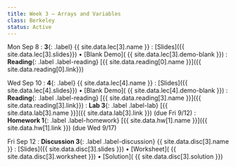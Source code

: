 ```yaml
---
title: Week 3 — Arrays and Variables
class: Berkeley
status: Active
---
```

Mon Sep 8
: **3**{: .label} {{ site.data.lec[3].name }} 
    : [Slides]({{ site.data.lec[3].slides}})
      &#8226; [Blank Demo]( {{ site.data.lec[3].demo-blank }})
: **Reading**{: .label .label-reading} [{{ site.data.reading[0].name }}]({{ site.data.reading[0].link}})

Wed Sep 10
: **4**{: .label} {{ site.data.lec[4].name }} 
    : [Slides]({{ site.data.lec[4].slides}})
      &#8226; [Blank Demo]( {{ site.data.lec[4].demo-blank }})
: **Reading**{: .label .label-reading} [{{ site.data.reading[3].name }}]({{ site.data.reading[3].link}}) 
: **Lab 3**{: .label .label-lab} [{{ site.data.lab[3].name }}]({{ site.data.lab[3].link }}) (due Fri 9/12)
: **Homework 1**{: .label .label-homework} [{{ site.data.hw[1].name }}]({{ site.data.hw[1].link }})
    (due Wed 9/17)

Fri Sep 12
: **Discussion 3**{: .label .label-discussion} {{ site.data.disc[3].name }}
   : [Slides]({{ site.data.disc[3].slides }})
     &#8226; [Worksheet]( {{ site.data.disc[3].worksheet }})
     &#8226; [Solution]( {{ site.data.disc[3].solution }})


